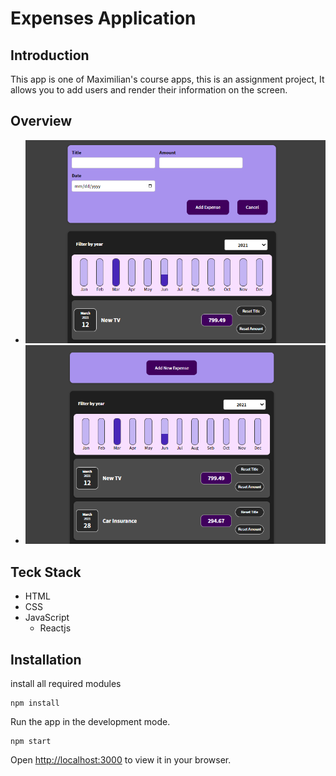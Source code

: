 # Expenses Application

## Introduction

This app is one of Maximilian's course apps, this is an assignment project,
It allows you to add users and render their information on the screen.

## Overview

- ![This is an image](./src/Capture1.PNG)
- ![This is an image](./src/Capture2.PNG)


## Teck Stack

- HTML
- CSS
- JavaScript
  - Reactjs



## Installation

install all required modules

```
npm install
```
Run the app in the development mode.

```
npm start
```

Open [http://localhost:3000](http://localhost:3000) to view it in your browser.




